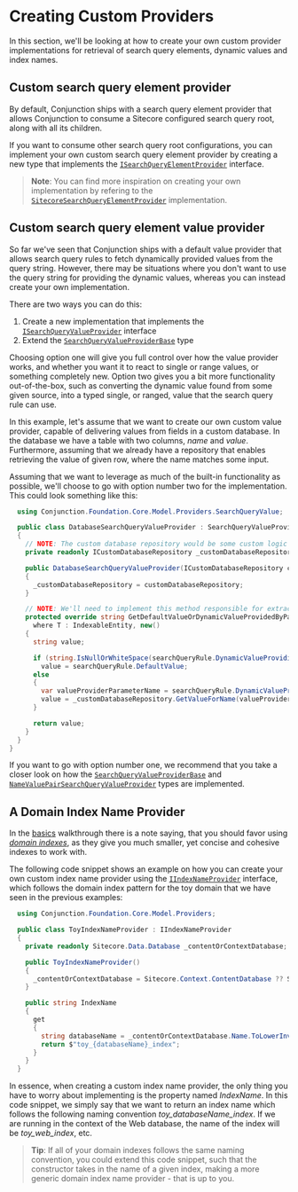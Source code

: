 # Creating Custom Providers

In this section, we'll be looking at how to create your own custom provider implementations for retrieval of search query elements, dynamic values and index names.

## Custom search query element provider

By default, Conjunction ships with a search query element provider that allows Conjunction to consume a Sitecore configured search query root, along with all its children.

If you want to consume other search query root configurations, you can implement your own custom search query element provider by creating a new type that implements the [``ISearchQueryElementProvider``](../api/README.md#isearchqueryelementprovider) interface. 

> **Note**: You can find more inspiration on creating your own implementation by refering to the [``SitecoreSearchQueryElementProvider``](../api/README.md#SitecoreSearchQueryElementProvider) implementation.

## Custom search query element value provider

So far we've seen that Conjunction ships with a default value provider that allows search query rules to fetch dynamically provided values from the query string. However, there may be situations where you don't want to use the query string for providing the dynamic values, whereas you can instead create your own implementation.

There are two ways you can do this:

1. Create a new implementation that implements the [``ISearchQueryValueProvider``](../api/README.md#isearchqueryvalueprovider) interface
2. Extend the [``SearchQueryValueProviderBase``](../api/README.md#searchqueryvalueproviderbase) type

Choosing option one will give you full control over how the value provider works, and whether you want it to react to single or range values, or something completely new. Option two gives you a bit more functionality out-of-the-box, such as converting the dynamic value found from some given source, into a typed single, or ranged, value that the search query rule can use.

In this example, let's assume that we want to create our own custom value provider, capable of delivering values from fields in a custom database. In the database we have a table with two columns, *name* and *value*. Furthermore, assuming that we already have a repository that enables retrieving the value of given row, where the name matches some input. 

Assuming that we want to leverage as much of the built-in functionality as possible, we'll choose to go with option number two for the implementation. This could look something like this: 

```csharp
  using Conjunction.Foundation.Core.Model.Providers.SearchQueryValue;

  public class DatabaseSearchQueryValueProvider : SearchQueryValueProviderBase
  {
    // NOTE: The custom database repository would be some custom logic implemented in your solution
    private readonly ICustomDatabaseRepository _customDatabaseRepository;

    public DatabaseSearchQueryValueProvider(ICustomDatabaseRepository customDatabaseRepository)
    {
      _customDatabaseRepository = customDatabaseRepository;
    }

    // NOTE: We'll need to implement this method responsible for extracting the value required by a given dynamic value providing parameter
    protected override string GetDefaultValueOrDynamicValueProvidedByParameter<T>(SearchQueryRule<T> searchQueryRule) 
      where T : IndexableEntity, new()
    {
      string value;

      if (string.IsNullOrWhiteSpace(searchQueryRule.DynamicValueProvidingParameter))
        value = searchQueryRule.DefaultValue;
      else
      {
        var valueProviderParameterName = searchQueryRule.DynamicValueProvidingParameter;
        value = _customDatabaseRepository.GetValueForName(valueProviderParameterName);
      }

      return value;
    }
  }
}
```

If you want to go with option number one, we recommend that you take a closer look on how the [``SearchQueryValueProviderBase``](../api/README.md#searchqueryvalueproviderbase) and [``NameValuePairSearchQueryValueProvider``](../api/README.md#NameValuePairSearchQueryValueProvider) types are implemented.

## A Domain Index Name Provider

In the [basics](../basics/RetrieveSearchResults.md#the-three-providers) walkthrough there is a note saying, that you should favor using [*domain indexes*](https://soen.ghost.io/tackling-the-challenges-of-architecting-a-search-indexing-infrastructure-in-sitecore-part-2#howshouldthesearchindexesbeorganized), as they give you much smaller, yet concise and cohesive indexes to work with.

The following code snippet shows an example on how you can create your own custom index name provider using the [``IIndexNameProvider``](../api/README.md#iindexnameprovider) interface, which follows the domain index pattern for the toy domain that we have seen in the previous examples:

```csharp
  using Conjunction.Foundation.Core.Model.Providers;

  public class ToyIndexNameProvider : IIndexNameProvider
  {
    private readonly Sitecore.Data.Database _contentOrContextDatabase;

    public ToyIndexNameProvider()
    {
      _contentOrContextDatabase = Sitecore.Context.ContentDatabase ?? Sitecore.Context.Database;
    }

    public string IndexName
    {
      get
      {
        string databaseName = _contentOrContextDatabase.Name.ToLowerInvariant();
        return $"toy_{databaseName}_index";
      }
    }
  }
```

In essence, when creating a custom index name provider, the only thing you have to worry about implementing is the property named *IndexName*. In this code snippet, we simply say that we want to return an index name which follows the following naming convention *toy_databaseName_index*. If we are running in the context of the Web database, the name of the index will be *toy_web_index*, etc. 

> **Tip**: If all of your domain indexes follows the same naming convention, you could extend this code snippet, such that the constructor takes in the name of a given index, making a more generic domain index name provider - that is up to you.